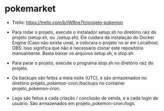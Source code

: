 # pokemarket

- Trello: https://trello.com/b/iWBne7tr/projeto-pokemon

- Para rodar o projeto, execute o instalador setup.sh no diretório raiz do projeto (setup.sh, ou ./setup.sh). Ele cuidara da instalação do Docker Engine (Caso não exista uma), e colocara o projeto no ar em Localhost. OBS: Isso significa que não é necessário clonar este repositório manualmente. Basta baixar os arquivos setup.sh, e stop.sh

- Para parar o projeto, execute o programa stop.sh no diretório raiz do projeto.

- Os backups são feitos a meia noite (UTC), e são armazenados no diretório projeto_pokemon-cron:/backups no container projeto_pokemon-cron.

- Logs são feitos a cada criação / conclusão de venda, e a cada login de usuário. São armazenados em projeto_pokemon-cron:/logs.
